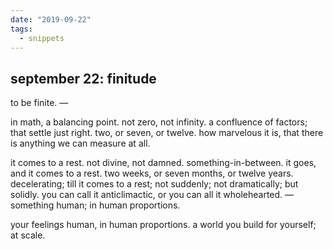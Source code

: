 ```yaml
---
date: "2019-09-22"
tags:
  - snippets
---
```

## september 22: finitude

to be finite. —

in math, a balancing point. not zero, not infinity. a confluence of factors; that settle just right. two, or seven, or twelve. how marvelous it is, that there is anything we can measure at all.

it comes to a rest. not divine, not damned. something-in-between. it goes, and it comes to a rest. two weeks, or seven months, or twelve years. decelerating; till it comes to a rest; not suddenly; not dramatically; but solidly. you can call it anticlimactic, or you can all it wholehearted. — something human; in human proportions.

your feelings human, in human proportions. a world you build for yourself; at scale.
